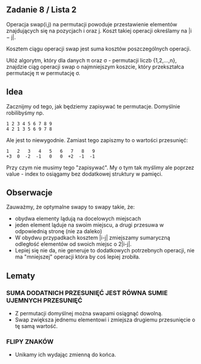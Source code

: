 ## Zadanie 8 / Lista 2

Operacja swap(i,j) na permutacji powoduje przestawienie elementów znajdujących się na pozycjach i oraz j. Koszt takiej operacji określamy na |i − j|. 

Kosztem ciągu operacji swap jest suma kosztów poszczególnych operacji.

Ułóż algorytm, który dla danych π oraz σ - permutacji liczb {1,2,...,n}, znajdzie ciąg operacji swap o najmniejszym koszcie, który przekształca permutację π w permutację σ.

## Idea

Zacznijmy od tego, jak będziemy zapisywać te permutacje. Domyślnie robilibyśmy np.

```
1 2 3 4 5 6 7 8 9
4 2 1 3 5 6 9 7 8
```
Ale jest to niewygodnie. Zamiast tego zapiszmy to o wartości przesunięć:

```
1   2   3   4   5   6   7   8   9
+3  0  -2  -1   0   0  +2  -1  -1 
``` 

Przy czym nie musimy tego "zapisywać". My o tym tak myślimy ale poprzez value - index to osiągamy bez dodatkowej struktury w pamięci.

## Obserwacje

Zauważmy, że optymalne swapy to swapy takie, że:
- obydwa elementy lądują na docelowych miejscach
- jeden element ląduje na swoim miejscu, a drugi przesuwa w odpowiednią stronę (nie za daleko)
- W obydwu przypadkach kosztem |i-j| zmiejszamy sumaryczną odległość elementów od swoich miejsc o 2|i-j|.
- Lepiej się nie da, nie generuje to dodatkowych potrzebnych operacji, nie ma "mniejszej" operacji która by coś lepiej zrobiła.

## Lematy
### SUMA DODATNICH PRZESUNIĘĆ JEST RÓWNA SUMIE UJEMNYCH PRZESUNIĘĆ
- Z permutacji domyślnej można swapami osiągnąć dowolną. 
- Swap zwiększa jednemu elementowi i zmiejsza drugiemu przesunięcie o tę samą wartość.

### FLIPY ZNAKÓW
- Unikamy ich wydając zmienną do końca.